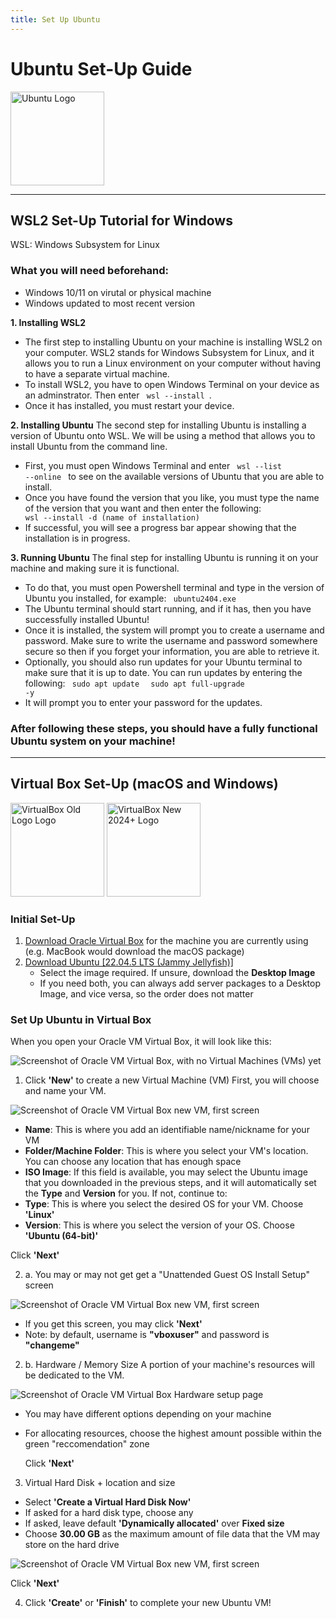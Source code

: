 ```yaml
---
title: Set Up Ubuntu
---
```

# Ubuntu Set-Up Guide


<img src="./images/ubuntu-logo.png" alt="Ubuntu Logo" width="150" />

***

## WSL2 Set-Up Tutorial for Windows
WSL: Windows Subsystem for Linux
### What you will need beforehand: 
- Windows 10/11 on virutal or physical machine
- Windows updated to most recent version

**1. Installing WSL2**
- The first step to installing Ubuntu on your machine is installing WSL2 on your computer. WSL2 stands for Windows Subsystem for Linux, and it allows you to run a Linux environment on your computer without having to have a separate virtual machine.
- To install WSL2, you have to open Windows Terminal on your device as an adminstrator. Then enter <code> wsl --install </code>. 
- Once it has installed, you must restart your device.
  
**2. Installing Ubuntu**
The second step for installing Ubuntu is installing a version of Ubuntu onto WSL. We will be using a method that allows you to install Ubuntu from the command line. 
- First, you must open Windows Terminal and enter <code> wsl --list --online </code> to see on the available versions of Ubuntu that you are able to install.
- Once you have found the version that you like, you must type the name of the version that you want and then enter the following: <code> wsl --install -d (name of installation) </code>
- If successful, you will see a progress bar appear showing that the installation is in progress.

**3. Running Ubuntu**
The final step for installing Ubuntu is running it on your machine and making sure it is functional. 
- To do that, you must open Powershell terminal and type in the version of Ubuntu you installed, for example: <code> ubuntu2404.exe </code>
- The Ubuntu terminal should start running, and if it has, then you have successfully installed Ubuntu!
- Once it is installed, the system will prompt you to create a username and password. Make sure to write the username and password somewhere secure so then if you forget your information, you are able to retrieve it.
- Optionally, you should also run updates for your Ubuntu terminal to make sure that it is up to date. You can run updates by entering the following:
<code> sudo apt update </code>
<code> sudo apt full-upgrade -y </code>
- It will prompt you to enter your password for the updates.

### After following these steps, you should have a fully functional Ubuntu system on your machine!
***


## Virtual Box Set-Up (macOS and Windows)
<img src="./images/virtualbox-logo.png" alt="VirtualBox Old Logo Logo" height="150" /> <img src="./images/virtualbox-logo-2024.png" alt="VirtualBox New 2024+ Logo" height="150" />
### Initial Set-Up
1. [Download Oracle Virtual Box](https://www.virtualbox.org/wiki/Downloads) for the machine you are currently using (e.g. MacBook would download the macOS package)
2. [Download Ubuntu [22.04.5 LTS (Jammy Jellyfish)]](https://releases.ubuntu.com/jammy/)
    - Select the image required. If unsure, download the **Desktop Image**
    - If you need both, you can always add server packages to a Desktop Image, and vice versa, so the order does not matter

### Set Up Ubuntu in Virtual Box
When you open your Oracle VM Virtual Box, it will look like this:

![Screenshot of Oracle VM Virtual Box, with no Virtual Machines (VMs) yet](./images/blank-virtual-box.png)


1. Click **'New'** to create a new Virtual Machine (VM)
First, you will choose and name your VM.

![Screenshot of Oracle VM Virtual Box new VM, first screen](./images/vm-setup-1.png)

  - **Name**: This is where you add an identifiable name/nickname for your VM
  - **Folder/Machine Folder**: This is where you select your VM's location. You can choose any location that has enough space
  - **ISO Image**: If this field is available, you may select the Ubuntu image that you downloaded in the previous steps, and it will automatically set the **Type** and **Version** for you. If not, continue to:
  - **Type**: This is where you select the desired OS for your VM. Choose **'Linux'**
  - **Version**: This is where you select the version of your OS. Choose **'Ubuntu (64-bit)'**
      
  Click **'Next'**

2. a. You may or may not get get a "Unattended Guest OS Install Setup" screen
   
![Screenshot of Oracle VM Virtual Box new VM, first screen](./images/vm-setup-2.png)
- If you get this screen, you may click **'Next'**
- Note: by default, username is **"vboxuser"** and password is **"changeme"**

2. b. Hardware / Memory Size
A portion of your machine's resources will be dedicated to the VM.

![Screenshot of Oracle VM Virtual Box Hardware setup page](./images/vm-setup-3.png)
- You may have different options depending on your machine
- For allocating resources, choose the highest amount possible within the green "reccomendation" zone
  
  Click **'Next'**

3. Virtual Hard Disk + location and size
- Select **'Create a Virtual Hard Disk Now'**
- If asked for a hard disk type, choose any
- If asked, leave default **'Dynamically allocated'** over **Fixed size**
- Choose **30.00 GB** as the maximum amount of file data that the VM may store on the hard drive

![Screenshot of Oracle VM Virtual Box new VM, first screen](./images/vm-setup-4.png)

  Click **'Next'**

4. Click **'Create'** or **'Finish'** to complete your new Ubuntu VM!

